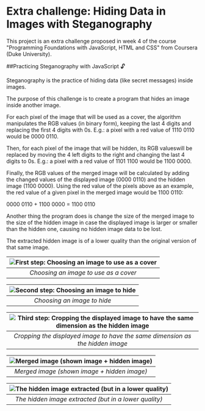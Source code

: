 # Extra challenge: Hiding Data in Images with Steganography

This project is an extra challenge proposed in week 4 of the course "Programming Foundations with JavaScript, HTML and CSS" from Coursera (Duke University).

##Practicing Steganography with JavaScript 🔓

Steganography is the practice of hiding data (like secret messages) inside images.

The purpose of this challenge is to create a program that hides an image inside another image.

For each pixel of the image that will be used as a cover, the algorithm manipulates the RGB values ​​(in binary form), keeping the last 4 digits and replacing the first 4 digits with 0s. E.g.: a pixel with a red value of 1110 0110 would be 0000 0110.

Then, for each pixel of the image that will be hidden, its RGB values ​​will be replaced by moving the 4 left digits to the right and changing the last 4 digits to 0s. E.g.: a pixel with a red value of 1101 1100 would be 1100 0000.

Finally, the RGB values ​​of the merged image will be calculated by adding the changed values ​​of the displayed image (0000 0110) and the hidden image (1100 0000). Using the red value of the pixels above as an example, the red value of a given pixel in the merged image would be 1100 0110:

0000 0110 + 1100 0000 = 1100 0110

Another thing the program does is change the size of the merged image to the size of the hidden image in case the displayed image is larger or smaller than the hidden one, causing no hidden image data to be lost.

The extracted hidden image is of a lower quality than the original version of that same image.

| ![First step: Choosing an image to use as a cover](./example/01.png) |
| :--: |
| *Choosing an image to use as a cover* |

| ![Second step: Choosing an image to hide](./example/02.png) |
| :--: |
| *Choosing an image to hide* |

| ![Third step: Cropping the displayed image to have the same dimension as the hidden image](./example/03.png) |
| :--: |
| *Cropping the displayed image to have the same dimension as the hidden image* |

| ![Merged image (shown image + hidden image)](./example/04.png) |
| :--: |
| *Merged image (shown image + hidden image)* |

| ![The hidden image extracted (but in a lower quality)](./example/05.png) |
| :--: |
| *The hidden image extracted (but in a lower quality)* |


